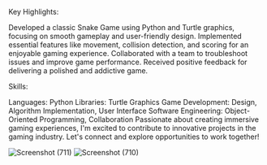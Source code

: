 Key Highlights:

Developed a classic Snake Game using Python and Turtle graphics, focusing on smooth gameplay and user-friendly design.
Implemented essential features like movement, collision detection, and scoring for an enjoyable gaming experience.
Collaborated with a team to troubleshoot issues and improve game performance.
Received positive feedback for delivering a polished and addictive game.

Skills:

Languages: Python
Libraries: Turtle Graphics
Game Development: Design, Algorithm Implementation, User Interface
Software Engineering: Object-Oriented Programming, Collaboration
Passionate about creating immersive gaming experiences, I'm excited to contribute to innovative projects in the gaming industry. Let's connect and explore opportunities to work together!


![Screenshot (711)](https://github.com/Kashif581/SNAKE-GAME/assets/114382367/b36e2293-07cd-482b-883e-911cbc36a2b8)
![Screenshot (710)](https://github.com/Kashif581/SNAKE-GAME/assets/114382367/cdee6dd5-8d3f-44b8-b485-aa7ecd70fd1a)
